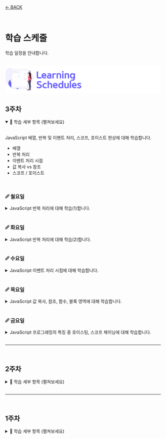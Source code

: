 [← BACK](../README.md)

<br />

# 학습 스케줄

학습 일정을 안내합니다.

<br />

<img src="../../assets/cover--calendar.png" alt />

## 3주차

<details open>
  <summary>🎯 학습 세부 항목 (펼쳐보세요)</summary>
  <br />

  JavaScript 배열, 반복 및 이벤트 처리, 스코프, 호이스트 현상에 대해 학습합니다.

  - 배열
  - 반복 처리
  - 이벤트 처리 시점
  - 값 복사 vs 참조
  - 스코프 / 호이스트
  
  <br />

  ### ␥ 월요일

  <details>
    <summary>JavaScript 반복 처리에 대해 학습(1)합니다.</summary>
    <br />

  - ☑︎ 리스트 / 반복 처리 I
    - 배열과 반복/순환 문 (2분 55초)
    - while 문 (15분 04초)

  </details>

  <br />

  ### ␥ 화요일

  <details>
    <summary>JavaScript 반복 처리에 대해 학습(2)합니다.</summary>
    <br />

  - ☑︎ 리스트 / 반복 처리 II
    - continue, break, label 문 & do ~while 문 (15분 13초)
    - for 문 (11분 39초)
    - for ~ in 문 (4분 46초)
  </details>

  <br/>

  ### ␥ 수요일

  <details>
    <summary>JavaScript 이벤트 처리 시점에 대해 학습합니다.</summary>
    <br />

  - ☑︎ 이벤트 처리 시점 (10분 2초, 7분 9초, 5분 32초)
  </details>

  <br/>

  ### ␥ 목요일

  <details>
    <summary>JavaScript 값 복사, 참조, 함수, 블록 영역에 대해 학습합니다.</summary>
    <br />

  - ☑︎ 값 복사 vs 값 참조 (11분 42초)
  - ☑︎ 함수 영역 vs 블록 영역 (9분 40초)
  </details>

  <br/>

  ### ␥ 금요일

  <details>
    <summary>JavaScript 프로그래밍의 특징 중 호이스팅, 스코프 체이닝에 대해 학습합니다.</summary>
    <br />

  - ☑︎ 호이스팅 / 스코프 체이닝 (19분 1초)
  </details>

</details>

<br/>

<!-- -------------------------------------------------------------------------------------------  -->

---

<br/>

## 2주차

<details>
  <summary>🎯 학습 세부 항목 (펼쳐보세요)</summary>
  <br />

  JavaScript 조건 처리와 이벤트를 제어하는 방법에 대해 학습합니다.

  - 조건 처리
  - 연산자
  - 문과 식
  - 이벤트 핸들링
  
  <br />

  ### ␥ 월요일

  <details>
    <summary>JavaScript 조건 처리, 연산자에 대해 학습합니다.</summary>
    <br />

  - ☑︎ 조건 처리 (11분 12초)
  - ☑︎ 연산자 × 조건 처리 (14분 20초)
  </details>

  <br />

  ### ␥ 화요일

  <details>
    <summary>JavaScript 스위칭 조건 처리에 대해 안내합니다.</summary>
    <br />

  - ☑︎ 스위칭 조건 처리 (8분 47초, 8분 22초, 11분 24초)
  </details>

  <br/>

  ### ␥ 수요일

  <details>
    <summary>JavaScript 3항 연산 식, 이벤트 핸들링에 대해 안내합니다.</summary>
    <br />

  - ☑︎ 3항 연산 식 (12분 46초, 5분 46초)
  - ☑︎ 이벤트 핸들링 (10분 55초)
  </details>

  <br/>

  ### ␥ 목요일

  <details>
    <summary>JavaScript 마우스 이벤트 핸들링에 대해 살펴봅니다.</summary>
    <br />

  - ☑︎ 마우스 이벤트 핸들링 (10분 2초, 5분 21초)
  </details>

  <br/>

  ### ␥ 금요일

  <details>
    <summary>JavaScript 키보드 이벤트 핸들링에 대해 살펴봅니다.</summary>
    <br />

  - ☑︎ 키보드 이벤트 핸들링 (11분 16초, 17분 20초)
  </details>

</details>

<br/>

<!-- -------------------------------------------------------------------------------------------  -->

---

<br/>


## 1주차

<details>
  <summary>🎯 학습 세부 항목 (펼쳐보세요)</summary>
  <br />

  JavaScript 프로그래밍 언어 기초 학습을 시작합니다.

  - ☑︎ 변수 선언 / 할당
  - ☑︎ 데이터 타입
  - ☑︎ 함수
  - ☑︎ 문서 객체 접근
  
  <br />

  ### ␥ 월요일

  <details>
    <summary>JavaScript를 소개합니다.</summary>
    <br />

  - ☑︎ JavaScript란? (2분 41초)
  - ☑︎ 최고의 교과서 (9분 8초)
  - ☑︎ 워밍 업! - Console 패널 (2분 17초)
  - ☑︎ 코멘트 / 디버깅 (4분 22초)
  </details>

  <br />

  ### ␥ 화요일

  <details>
    <summary>JavaScript 선언/할당 방법과 인터랙션에 대해 안내합니다.</summary>
    <br />

  - ☑︎ 선언 / 할당 (14분 22초)
  - ☑︎ Start! 인터랙션 (5분 31초)
  </details>

  <br/>

  ### ␥ 수요일

  <details>
    <summary>JavaScript 데이터 타입과 리터럴, 네이밍 컨벤션, 자동 형 변환 등에 대해 안내합니다.</summary>
    <br />

  - ☑︎ 데이터 타입 / 리터럴 (9분 50초)
  - ☑︎ 네이밍 컨벤션 (2분 22초)
  - ☑︎ 동적 형 지정 / 자동 형 변환 (14분 4초)
  </details>

  <br/>

  ### ␥ 목요일

  <details>
    <summary>JavaScript 사용에 주의가 필요한 부분 중 변수 이름과 관련된 문제를 알아보고, 문서 객체에 접근하는 방법을 살펴봅니다.</summary>
    <br />

  - ☑︎ 동일한 변수 이름 문제 (5분 24초)
  - ☑︎ 문서객체에 접근하는 방법 (9분 37초, 5분 54초)
  </details>

  <br/>

  ### ␥ 금요일

  <details>
    <summary>JavaScript 함수에 대해 학습합니다.</summary>
    <br />

  - JavaScript 함수 (10분 17초, 5분 9초, 6분 34초, 6분 2초)
  </details>

</details>

